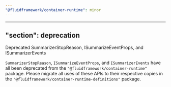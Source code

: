 ```yaml
---
"@fluidframework/container-runtime": minor
---
```

---
"section": deprecation
---

Deprecated SummarizerStopReason, ISummarizeEventProps, and ISummarizerEvents

`SummarizerStopReason`, `ISummarizeEventProps`, and `ISummarizerEvents` have all been deprecated from the `"@fluidframework/container-runtime"` package. Please migrate all uses of these APIs to their respective copies in the `"@fluidframework/container-runtime-definitions"` package.
